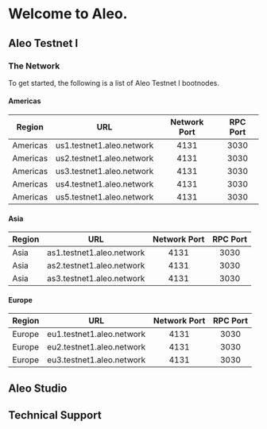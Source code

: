 # Welcome to Aleo.

## Aleo Testnet I

### The Network

To get started, the following is a list of Aleo Testnet I bootnodes.

#### Americas

| Region        | URL                       | Network Port | RPC Port |
|---------------|---------------------------|:------------:|:--------:|
| Americas      | us1.testnet1.aleo.network |     4131     |   3030   |
| Americas      | us2.testnet1.aleo.network |     4131     |   3030   |
| Americas      | us3.testnet1.aleo.network |     4131     |   3030   |
| Americas      | us4.testnet1.aleo.network |     4131     |   3030   |
| Americas      | us5.testnet1.aleo.network |     4131     |   3030   |

#### Asia

| Region | URL                       | Network Port | RPC Port |
|--------|---------------------------|:------------:|:--------:|
| Asia   | as1.testnet1.aleo.network |     4131     |   3030   |
| Asia   | as2.testnet1.aleo.network |     4131     |   3030   |
| Asia   | as3.testnet1.aleo.network |     4131     |   3030   |

#### Europe

| Region | URL                       | Network Port | RPC Port |
|--------|---------------------------|:------------:|:--------:|
| Europe | eu1.testnet1.aleo.network |     4131     |   3030   |
| Europe | eu2.testnet1.aleo.network |     4131     |   3030   |
| Europe | eu3.testnet1.aleo.network |     4131     |   3030   |

## Aleo Studio

## Technical Support

